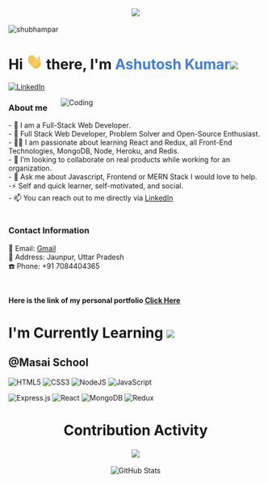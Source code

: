 <div align=center>
        <img src="https://user-images.githubusercontent.com/118152296/244192080-c8bd2192-4fda-440b-ba31-369588b0b2dc.png" height="200">
</div>
<p align="left"> <img src="https://komarev.com/ghpvc/?username=pspiyush130&label=Profile%20views&color=0e75b6&style=flat" alt="shubhampar" /> </p>

# Hi <img src="https://raw.githubusercontent.com/ABSphreak/ABSphreak/master/gifs/Hi.gif" width="33"> there, I'm <span style="color: #447ED5">Ashutosh Kumar</span><img src="https://camo.githubusercontent.com/d3359cb00ab0b5ed8f2e1fe3fceb4fbaf3b614340f8c0db99c17b9f50b351770/68747470733a2f2f656d6f6a69732e736c61636b6d6f6a69732e636f6d2f656d6f6a69732f696d616765732f313533313834393433302f343234362f626c6f622d73756e676c61737365732e6769663f31353331383439343330" width="33">

[![LinkedIn](https://img.shields.io/badge/LinkedIn-0077B5?style=for-the-badge&logo=linkedin&logoColor=white)](https://www.linkedin.com/in/ashutosh-k-8307b9158/)


<img align="right" alt="Coding" width="400" src="https://raw.githubusercontent.com/punitkmryh/punitkmryh/master/Developer.gif"/>

<h3>About me</h1>
- 🔭 I am a Full-Stack Web Developer.<br>
- 🌱 Full Stack Web Developer, Problem Solver and Open-Source Enthusiast.<br>
- 👨‍💻 I am passionate about learning React and Redux, all Front-End Technologies, MongoDB, Node, Heroku, and Redis.<br>
- 👯 I’m looking to collaborate on real products while working for an organization.<br>
- 💬 Ask me about Javascript, Frontend or MERN Stack I would love to help.<br>
-⚡ Self and quick learner, self-motivated, and social.<br>
- 📫 You can reach out to me directly via <a href="https://www.linkedin.com/in/ashutosh-k-8307b9158/">LinkedIn</a> 
<br>
<br>

<h3>Contact Information</h3>
<p>
    📧 Email: <a href="mailto:ashutoshkumar102037@gmail.com">Gmail</a><br>
    📍 Address: Jaunpur, Uttar Pradesh<br>
    ☎️ Phone: +91 7084404365
        
</p>


<br>
<p>
    <strong>
        Here is the link of my personal portfolio    <a href="#">Click Here</a>
    </strong>
</p>




# I'm Currently Learning <img src="https://camo.githubusercontent.com/beb64ff21c883e318e4f5db5231c2ba4175705bea1c9249e82a41ab375db4f75/68747470733a2f2f6d65646961322e67697068792e636f6d2f6d656469612f51737347456d706b79454f684243623765312f67697068792e6769663f6369643d656366303565343761306e336769316266716e74716d6f62386739616964316f796a327772336473336d67373030626c267269643d67697068792e676966" width="33"/>

## @Masai School

![HTML5](https://img.shields.io/badge/html5-%23E34F26.svg?style=for-the-badge&logo=html5&logoColor=white) ![CSS3](https://img.shields.io/badge/css3-%231572B6.svg?style=for-the-badge&logo=css3&logoColor=white) ![NodeJS](https://img.shields.io/badge/node.js-6DA55F?style=for-the-badge&logo=node.js&logoColor=white) ![JavaScript](https://img.shields.io/badge/javascript-%23323330.svg?style=for-the-badge&logo=javascript&logoColor=%23F7DF1E)

![Express.js](https://img.shields.io/badge/express.js-%23404d59.svg?style=for-the-badge&logo=express&logoColor=%2361DAFB) ![React](https://img.shields.io/badge/react-%2320232a.svg?style=for-the-badge&logo=react&logoColor=%2361DAFB) ![MongoDB](https://img.shields.io/badge/MongoDB-%234ea94b.svg?style=for-the-badge&logo=mongodb&logoColor=white) ![Redux](https://img.shields.io/badge/redux-%23593d88.svg?style=for-the-badge&logo=redux&logoColor=white) 


 


 <div align=center>
        <h1>Contribution Activity</h1>
        <img align="center" src="https://github-readme-stats.vercel.app/api/top-langs/?username=ashutosh102037&title_color=6FDA44&text_color=FFFFFF&show_icons=true&icon_color=6FDA44&include_all_commits=true&count_private=true&theme=dark"><br><br>
        <img src="https://github-readme-stats.vercel.app/api?username=ashutosh102037&title_color=6FDA44&text_color=FFFFFF&show_icons=true&icon_color=6FDA44&include_all_commits=true&count_private=true&theme=dark" alt="GitHub Stats" height="200" />
        <br><br>         
        <!--
        <img src="
        (https://api.netlify.com/api/v1/badges/3e80507b-58d5-4930-a962-a4ffce1a19df/deploy-status)](https://app.netlify.com/sites/devfoliopiyush/deploys)" alt="GitHub Most Used Languages" height="200" />
        <br>
    </div>
</div>
